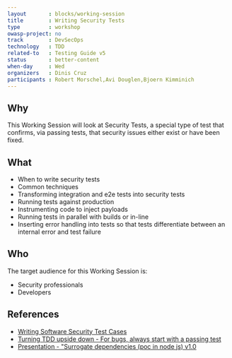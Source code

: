 ```yaml
---
layout       : blocks/working-session
title        : Writing Security Tests
type         : workshop
owasp-project: no
track        : DevSecOps
technology   : TDD
related-to   : Testing Guide v5
status       : better-content
when-day     : Wed
organizers   : Dinis Cruz
participants : Robert Morschel,Avi Douglen,Bjoern Kimminich
---
```


## Why

This Working Session will look at Security Tests, a special type of test that confirms, via passing tests, that security issues either exist or have been fixed.

## What

 - When to write security tests
 - Common techniques
 - Transforming integration and e2e tests into security tests
 - Running tests against production
 - Instrumenting code to inject payloads
 - Running tests in parallel with builds or in-line
 - Inserting error handling into tests so that tests differentiate between an internal error and test failure

## Who

The target audience for this Working Session is:

 - Security professionals
 - Developers

## References

 - [Writing Software Security Test Cases](https://www.qasec.com/2007/01/writing-software-security-test-cases.html)
 - [Turning TDD upside down - For bugs, always start with a passing test](http://blog.diniscruz.com/2016/09/presentation-turning-tdd-upside-down.html)
 - [Presentation - "Surrogate dependencies (poc in node js) v1.0](http://blog.diniscruz.com/2016/09/presentation-surrogate-dependencies-in.html)
